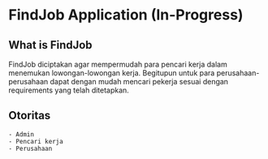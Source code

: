 FindJob Application (In-Progress)
===================

What is FindJob
---------------
FindJob diciptakan agar mempermudah para pencari kerja dalam menemukan lowongan-lowongan kerja. Begitupun untuk para perusahaan-perusahaan dapat dengan mudah mencari pekerja sesuai dengan requirements yang telah ditetapkan.

Otoritas
--------
	- Admin
	- Pencari kerja
	- Perusahaan
